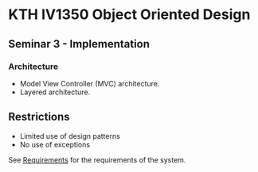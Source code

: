 # KTH IV1350 Object Oriented Design

## Seminar 3 - Implementation

### Architecture

- Model View Controller (MVC) architecture.
- Layered architecture.

## Restrictions

- Limited use of design patterns
- No use of exceptions

See [Requirements](REQUIREMENTS.md) for the requirements of the system.
